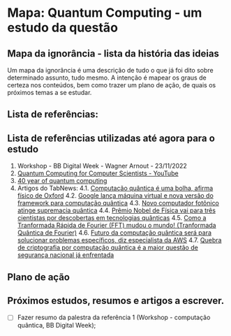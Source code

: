 # Mapa: Quantum Computing - um estudo da questão

## Mapa da ignorância - lista da história das ideias

Um mapa da ignorância é uma descrição de tudo o que já foi dito sobre determinado assunto,
tudo mesmo. A intenção é mapear os graus de certeza nos conteúdos, bem como trazer um plano
de ação, de quais os próximos temas a se estudar.

## Lista de referências:

Lista de referências utilizadas até agora para o estudo
---
  1. Workshop - BB Digital Week - Wagner Arnout - 23/11/2022
  2. [Quantum Computing for Computer Scientists - YouTube](https://youtu.be/F_Riqjdh2oM)
  3. [40 year of quantum computing](https://www.nature.com/articles/s42254-021-00410-6)
  4. Artigos do TabNews:
    4.1. [Computação quântica é uma bolha, afirma físico de Oxford](https://www.tabnews.com.br/FlaviaCarvalho/a-bolha-economica-da-computacao-quantica)
    4.2. [Google lança máquina virtual e nova versão do framework para computação quântica](https://www.tabnews.com.br/gugadeschamps/google-lanca-maquina-virtual-e-nova-versao-do-framework-para-computacao-quantica)
    4.3. [Novo computador fotônico atinge supremacia quântica](https://www.tabnews.com.br/gugadeschamps/novo-computador-fotonico-atinge-supremacia-quantica)
    4.4. [Prêmio Nobel de Física vai para três cientistas por descobertas em tecnologias quânticas](https://www.tabnews.com.br/FlaviaCarvalho/premio-nobel-de-fisica-vai-para-tres-cientistas-por-descobertas-em-tecnologias-quanticas)
    4.5. [Como a Tranformada Rápida de Fourier (FFT) mudou o mundo! (Tranformada Quântica de Fourier)](https://www.tabnews.com.br/LeonardoSaads/como-a-tranformada-rapida-de-fourier-fft-mudou-o-mundo)
    4.6. [Futuro da computação quântica será para solucionar problemas específicos, diz especialista da AWS](https://www.tabnews.com.br/NewsletterOficial/futuro-da-computacao-quantica-sera-para-solucionar-problemas-especificos-diz-especialista-da-aws)
    4.7. [Quebra de criptografia por computação quântica é a maior questão de segurança nacional já enfrentada](https://www.tabnews.com.br/NewsletterOficial/quebra-de-criptografia-por-computacao-quantica-e-a-maior-questao-de-seguranca-nacional-ja-enfrentada)

## Plano de ação

Próximos estudos, resumos e artigos a escrever.
---
  - [ ] Fazer resumo da palestra da referência 1 (Workshop - computação quântica, 
  BB Digital Week);
